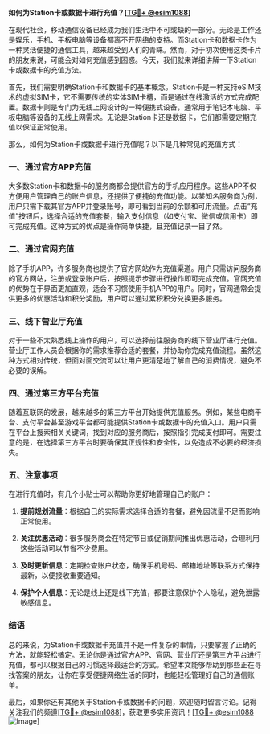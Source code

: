**如何为Station卡或数据卡进行充值？[[TG💪+ @esim1088](https://t.me/s/esim1088)]**

在现代社会，移动通信设备已经成为我们生活中不可或缺的一部分。无论是工作还是娱乐，手机、平板电脑等设备都离不开网络的支持。而Station卡和数据卡作为一种灵活便捷的通信工具，越来越受到人们的青睐。然而，对于初次使用这类卡片的朋友来说，可能会对如何充值感到困惑。今天，我们就来详细讲解一下Station卡或数据卡的充值方法。

首先，我们需要明确Station卡和数据卡的基本概念。Station卡是一种支持eSIM技术的虚拟SIM卡，它不需要传统的实体SIM卡槽，而是通过在线激活的方式完成配置。数据卡则是专门为无线上网设计的一种便携式设备，通常用于笔记本电脑、平板电脑等设备的无线上网需求。无论是Station卡还是数据卡，它们都需要定期充值以保证正常使用。

那么，如何为Station卡或数据卡进行充值呢？以下是几种常见的充值方式：

### 一、通过官方APP充值

大多数Station卡和数据卡的服务商都会提供官方的手机应用程序。这些APP不仅方便用户管理自己的账户信息，还提供了便捷的充值功能。以某知名服务商为例，用户只需下载其官方APP并登录账号，即可看到当前的余额和可用流量。点击“充值”按钮后，选择合适的充值套餐，输入支付信息（如支付宝、微信或信用卡）即可完成充值。这种方式的优点是操作简单快捷，且充值记录一目了然。

### 二、通过官网充值

除了手机APP，许多服务商也提供了官方网站作为充值渠道。用户只需访问服务商的官方网站，注册或登录账户后，按照提示步骤进行操作即可完成充值。官网充值的优势在于界面更加直观，适合不习惯使用手机APP的用户。同时，官网通常会提供更多的优惠活动和积分奖励，用户可以通过累积积分兑换更多服务。

### 三、线下营业厅充值

对于一些不太熟悉线上操作的用户，可以选择前往服务商的线下营业厅进行充值。营业厅工作人员会根据你的需求推荐合适的套餐，并协助你完成充值流程。虽然这种方式相对传统，但面对面交流可以让用户更清楚地了解自己的消费情况，避免不必要的误解。

### 四、通过第三方平台充值

随着互联网的发展，越来越多的第三方平台开始提供充值服务。例如，某些电商平台、支付平台甚至游戏平台都可能提供Station卡或数据卡的充值入口。用户只需在平台上搜索相关关键词，找到对应的服务商后，按照指引完成支付即可。需要注意的是，在选择第三方平台时要确保其正规性和安全性，以免造成不必要的经济损失。

### 五、注意事项

在进行充值时，有几个小贴士可以帮助你更好地管理自己的账户：

1. **提前规划流量**：根据自己的实际需求选择合适的套餐，避免因流量不足而影响正常使用。
   
2. **关注优惠活动**：很多服务商会在特定节日或促销期间推出优惠活动，合理利用这些活动可以节省不少费用。

3. **及时更新信息**：定期检查账户状态，确保手机号码、邮箱地址等联系方式保持最新，以便接收重要通知。

4. **保护个人信息**：无论是线上还是线下充值，都要注意保护个人隐私，避免泄露敏感信息。

### 结语

总的来说，为Station卡或数据卡充值并不是一件复杂的事情，只要掌握了正确的方法，就能轻松搞定。无论你是通过官方APP、官网、营业厅还是第三方平台进行充值，都可以根据自己的习惯选择最适合的方式。希望本文能够帮助到那些正在寻找答案的朋友，让你在享受便捷网络生活的同时，也能轻松管理好自己的通信账单。

最后，如果你还有其他关于Station卡或数据卡的问题，欢迎随时留言讨论。记得关注我们的频道[[TG💪+ @esim1088](https://t.me/s/esim1088)]，获取更多实用资讯！[[TG💪+ @esim1088](https://t.me/s/esim1088) ![Image](https://i.postimg.cc/4NQfJmqS/Snipaste-2025-05-13-00-14-12.png)]